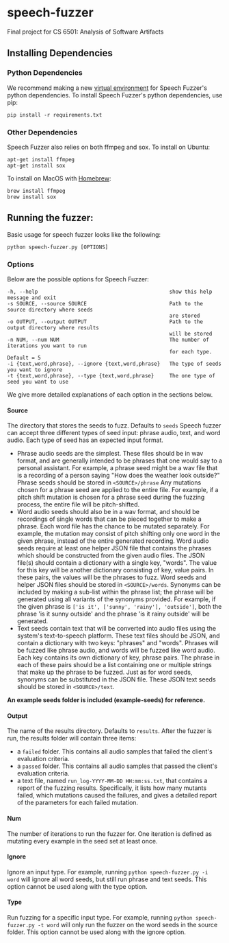 # speech-fuzzer

Final project for CS 6501: Analysis of Software Artifacts   

## Installing Dependencies

### Python Dependencies

We recommend making a new [virtual environment](https://docs.python.org/3/tutorial/venv.html) for Speech Fuzzer's python dependencies. To install Speech Fuzzer's python dependencies, use pip:  

`pip install -r requirements.txt`

### Other Dependencies

Speech Fuzzer also relies on both ffmpeg and sox. To install on Ubuntu:  

```
apt-get install ffmpeg
apt-get install sox
```

To install on MacOS with [Homebrew](https://brew.sh/):

```
brew install ffmpeg
brew install sox
```

## Running the fuzzer:

Basic usage for speech fuzzer looks like the following:  

`python speech-fuzzer.py [OPTIONS]`

### Options

Below are the possible options for Speech Fuzzer:

```
-h, --help                                           show this help message and exit
-s SOURCE, --source SOURCE                           Path to the source directory where seeds
                                                     are stored
-o OUTPUT, --output OUTPUT                           Path to the output directory where results
                                                     will be stored
-n NUM, --num NUM                                    The number of iterations you want to run
                                                     for each type. Default = 5
-i {text,word,phrase}, --ignore {text,word,phrase}   The type of seeds you want to ignore
-t {text,word,phrase}, --type {text,word,phrase}     The one type of seed you want to use
```

We give more detailed explanations of each option in the sections below.

#### Source

The directory that stores the seeds to fuzz. Defaults to `seeds` Speech fuzzer can accept three different types of seed input: phrase audio, text, and word audio. Each type of seed has an expected input format.

* Phrase audio seeds are the simplest. These files should be in wav format, and are generally intended to be phrases that one would say to a personal assistant. For example, a phrase seed might be a wav file that is a recording of a person saying "How does the weather look outside?" Phrase seeds should be stored in `<SOURCE>/phrase`
  Any mutations chosen for a phrase seed are applied to the entire file. For example, if a pitch shift mutation is chosen for a phrase seed during the fuzzing process, the entire file will be pitch-shifted.
* Word audio seeds should also be in a wav format, and should be recordings of single words that can be pieced together to make a phrase. Each word file has the chance to be mutated separately. For example, the mutation may consist of pitch shifting only one word in the given phrase, instead of the entire generated recording.
 Word audio seeds require at least one helper JSON file that contains the phrases which should be constructed from the given audio files. The JSON file(s) should contain a dictionary with a single key, "words". The value for this key will be another dictionary consisting of key, value pairs. In these pairs, the values will be the phrases to fuzz. Word seeds and helper JSON files should be stored in `<SOURCE>/words`.
 Synonyms can be included by making a sub-list within the phrase list; the phrase will be generated using all variants of the synonyms provided. For example, if the given phrase is `['is it', ['sunny', 'rainy'], 'outside']`, both the phrase 'is it sunny outside' and the phrase 'is it rainy outside' will be generated.
* Text seeds contain text that will be converted into audio files using the system's text-to-speech platform. These text files should be JSON, and contain a dictionary with two keys: "phrases" and "words". Phrases will be fuzzed like phrase audio, and words will be fuzzed like word audio. Each key contains its own dictionary of key, phrase pairs. The phrase in each of these pairs should be a list containing one or multiple strings that make up the phrase to be fuzzed. Just as for word seeds, synonyms can be substituted in the JSON file. These JSON text seeds should be stored in `<SOURCE>/text`.

**An example seeds folder is included (example-seeds) for reference.**

#### Output

The name of the results directory. Defaults to `results`. After the fuzzer is run, the results folder will contain three items:

* a `failed` folder. This contains all audio samples that failed the client's evaluation criteria.
* a `passed` folder. This contains all audio samples that passed the client's evaluation criteria.
* a text file, named `run_log-YYYY-MM-DD HH:mm:ss.txt`, that contains a report of the fuzzing results. Specifically, it lists how many mutants failed, which mutations caused the failures, and gives a detailed report of the parameters for each failed mutation.

#### Num

The number of iterations to run the fuzzer for. One iteration is defined as mutating every example in the seed set at least once.

#### Ignore

Ignore an input type. For example, running `python speech-fuzzer.py -i word` will ignore all word seeds, but still run phrase and text seeds. This option cannot be used along with the type option.

#### Type

Run fuzzing for a specific input type. For example, running `python speech-fuzzer.py -t word` will only run the fuzzer on the word seeds in the source folder. This option cannot be used along with the ignore option.
